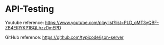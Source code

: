# API-Testing

Youtube reference: https://www.youtube.com/playlist?list=PLD_oMT3yQBF-ZB4EIRYKP1BQLhzzDmEPD

GitHub reference: https://github.com/typicode/json-server
